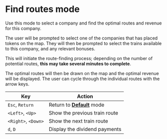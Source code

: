 # Find routes mode

Use this mode to select a company and find the optimal routes and revenue for this company.

The user will be prompted to select one of the companies that has placed tokens on the map.
They will then be prompted to select the trains available to this company, and any relevant bonuses.

This will initiate the route-finding process; depending on the number of potential routes, **this may take several minutes to complete**.

The optimal routes will then be drawn on the map and the optimal revenue will be displayed.
The user can cycle through the individual routes with the arrow keys.

| Key                 | Action                                   |
|---------------------|------------------------------------------|
| `Esc`, `Return`     | Return to [**Default**](default.md) mode |
| `<Left>`, `<Up>`    | Show the previous train route            |
| `<Right>`, `<Down>` | Show the next train route                |
| `d`, `D`            | Display the dividend payments            |
